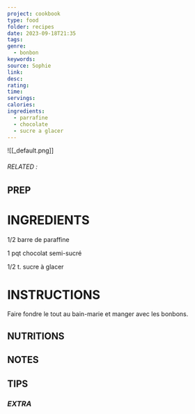 ```yaml
---
project: cookbook
type: food
folder: recipes
date: 2023-09-18T21:35
tags: 
genre:
  - bonbon
keywords: 
source: Sophie
link: 
desc: 
rating: 
time: 
servings: 
calories: 
ingredients:
  - parrafine
  - chocolate
  - sucre a glacer
---
```


![[_default.png]]
###### *RELATED* : 


## PREP


# INGREDIENTS

  
1/2 barre de paraffine
  
1 pqt chocolat semi-sucré

1/2 t. sucre à glacer


# INSTRUCTIONS

Faire fondre le tout au bain-marie et manger avec les bonbons.

## NUTRITIONS



## NOTES



## TIPS



### *EXTRA*




